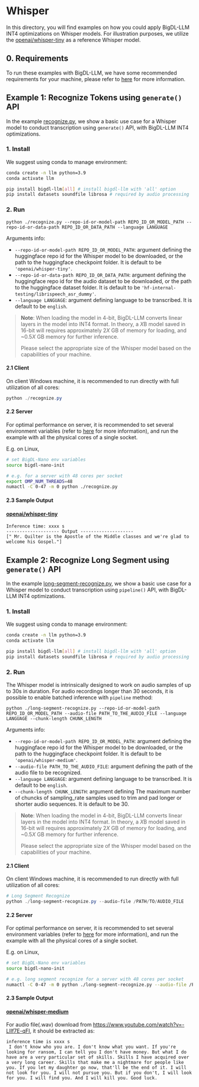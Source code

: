 # Whisper

In this directory, you will find examples on how you could apply BigDL-LLM INT4 optimizations on Whisper models. For illustration purposes, we utilize the [openai/whisper-tiny](https://huggingface.co/openai/whisper-tiny) as a reference Whisper model.

## 0. Requirements
To run these examples with BigDL-LLM, we have some recommended requirements for your machine, please refer to [here](../README.md#recommended-requirements) for more information.

## Example 1: Recognize Tokens using `generate()` API
In the example [recognize.py](./recognize.py), we show a basic use case for a Whisper model to conduct transcription using `generate()` API, with BigDL-LLM INT4 optimizations.
### 1. Install
We suggest using conda to manage environment:
```bash
conda create -n llm python=3.9
conda activate llm

pip install bigdl-llm[all] # install bigdl-llm with 'all' option
pip install datasets soundfile librosa # required by audio processing
```

### 2. Run
```
python ./recognize.py --repo-id-or-model-path REPO_ID_OR_MODEL_PATH --repo-id-or-data-path REPO_ID_OR_DATA_PATH --language LANGUAGE
```

Arguments info:
- `--repo-id-or-model-path REPO_ID_OR_MODEL_PATH`: argument defining the huggingface repo id for the Whisper model to be downloaded, or the path to the huggingface checkpoint folder. It is default to be `'openai/whisper-tiny'`.
- `--repo-id-or-data-path REPO_ID_OR_DATA_PATH`: argument defining the huggingface repo id for the audio dataset to be downloaded, or the path to the huggingface dataset folder. It is default to be `'hf-internal-testing/librispeech_asr_dummy'`.
- `--language LANGUAGE`: argument defining language to be transcribed. It is default to be `english`.

> **Note**: When loading the model in 4-bit, BigDL-LLM converts linear layers in the model into INT4 format. In theory, a *X*B model saved in 16-bit will requires approximately 2*X* GB of memory for loading, and ~0.5*X* GB memory for further inference.
>
> Please select the appropriate size of the Whisper model based on the capabilities of your machine.


#### 2.1 Client
On client Windows machine, it is recommended to run directly with full utilization of all cores:
```powershell
python ./recognize.py 
```

#### 2.2 Server
For optimal performance on server, it is recommended to set several environment variables (refer to [here](../README.md#best-known-configuration-on-linux) for more information), and run the example with all the physical cores of a single socket.

E.g. on Linux,
```bash
# set BigDL-Nano env variables
source bigdl-nano-init

# e.g. for a server with 48 cores per socket
export OMP_NUM_THREADS=48
numactl -C 0-47 -m 0 python ./recognize.py
```

#### 2.3 Sample Output
#### [openai/whisper-tiny](https://huggingface.co/openai/whisper-tiny)

```log
Inference time: xxxx s
-------------------- Output --------------------
[" Mr. Quilter is the Apostle of the Middle classes and we're glad to welcome his Gospel."]
```


## Example 2: Recognize Long Segment using `generate()` API
In the example [long-segment-recognize.py](./long-segment-recognize.py), we show a basic use case for a Whisper model to conduct transcription using `pipeline()` API, with BigDL-LLM INT4 optimizations.
### 1. Install
We suggest using conda to manage environment:
```bash
conda create -n llm python=3.9
conda activate llm

pip install bigdl-llm[all] # install bigdl-llm with 'all' option
pip install datasets soundfile librosa # required by audio processing
```

### 2. Run
The Whisper model is intrinsically designed to work on audio samples of up to 30s in duration. For audio recordings longer than 30 seconds, it is possible to enable batched inference with `pipeline` method:
```
python ./long-segment-recognize.py --repo-id-or-model-path REPO_ID_OR_MODEL_PATH --audio-file PATH_TO_THE_AUDIO_FILE --language LANGUAGE --chunk-length CHUNK_LENGTH
```

Arguments info:
- `--repo-id-or-model-path REPO_ID_OR_MODEL_PATH`: argument defining the huggingface repo id for the Whisper model to be downloaded, or the path to the huggingface checkpoint folder. It is default to be `'openai/whisper-medium'`.
- `--audio-file PATH_TO_THE_AUDIO_FILE`: argument defining the path of the audio file to be recognized.
- `--language LANGUAGE`: argument defining language to be transcribed. It is default to be `english`.
- `--chunk-length CHUNK_LENGTH`: argument defining The maximum number of chuncks of sampling_rate samples used to trim and pad longer or shorter audio sequences. It is default to be 30.

> **Note**: When loading the model in 4-bit, BigDL-LLM converts linear layers in the model into INT4 format. In theory, a *X*B model saved in 16-bit will requires approximately 2*X* GB of memory for loading, and ~0.5*X* GB memory for further inference.
>
> Please select the appropriate size of the Whisper model based on the capabilities of your machine.

#### 2.1 Client
On client Windows machine, it is recommended to run directly with full utilization of all cores:
```powershell
# Long Segment Recognize
python ./long-segment-recognize.py --audio-file /PATH/TO/AUDIO_FILE
```

#### 2.2 Server
For optimal performance on server, it is recommended to set several environment variables (refer to [here](../README.md#best-known-configuration-on-linux) for more information), and run the example with all the physical cores of a single socket.

E.g. on Linux,
```bash
# set BigDL-Nano env variables
source bigdl-nano-init

# e.g. long segment recognize for a server with 48 cores per socket
numactl -C 0-47 -m 0 python ./long-segment-recognize.py --audio-file /PATH/TO/AUDIO_FILE
```

#### 2.3 Sample Output
#### [openai/whisper-medium](https://huggingface.co/openai/whisper-medium)

For audio file(.wav) download from https://www.youtube.com/watch?v=-LIIf7E-qFI, it should be extracted as:
```log
inference time is xxxx s
 I don't know who you are. I don't know what you want. If you're looking for ransom, I can tell you I don't have money. But what I do have are a very particular set of skills. Skills I have acquired over a very long career. Skills that make me a nightmare for people like you. If you let my daughter go now, that'll be the end of it. I will not look for you. I will not pursue you. But if you don't, I will look for you. I will find you. And I will kill you. Good luck.
```
